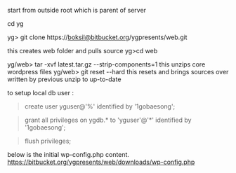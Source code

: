start from outside root which is parent of server

cd yg

yg> git clone https://boksil@bitbucket.org/ygpresents/web.git

this creates web folder and pulls source
yg>cd web

yg/web> tar -xvf latest.tar.gz --strip-components=1
this unzips core wordpress files
yg/web> git reset --hard
this resets and brings sources over written by previous unzip to up-to-date  

to setup local db user :
>create user yguser@'%' identified by '1gobaesong';

>grant all privileges on ygdb.* to 'yguser'@'*' identified by '1gobaesong';

>flush privileges;


below is the initial wp-config.php content.
https://bitbucket.org/ygpresents/web/downloads/wp-config.php